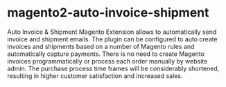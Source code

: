 # magento2-auto-invoice-shipment
Auto Invoice &amp; Shipment Magento Extension allows to automatically send invoice and shipment emails. The plugin can be configured to auto create invoices and shipments based on a number of Magento rules and automatically capture payments. There is no need to create Magento invoices programmatically or process each order manually by website admin. The purchase process time frames will be considerably shortened, resulting in higher customer satisfaction and increased sales.
